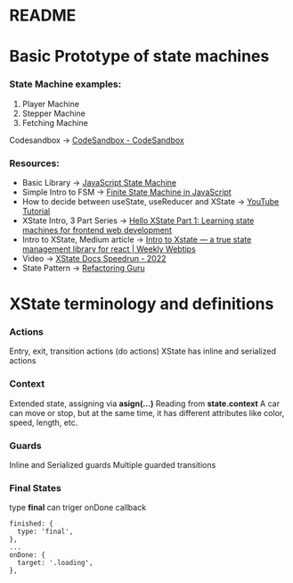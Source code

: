 # README
# Basic Prototype of state machines
### State Machine examples:
1. Player Machine
2. Stepper Machine
3. Fetching Machine

Codesandbox -> [CodeSandbox - CodeSandbox](https://codesandbox.io/p/github/vladTrex/xstate-prototype/draft/cranky-fog)

### Resources:
* Basic Library -> [JavaScript State Machine](https://github.com/jakesgordon/javascript-state-machine)
* Simple Intro to FSM -> [Finite State Machine in JavaScript](https://dev.to/spukas/finite-state-machine-in-javascript-1ki1)
* How to decide between useState, useReducer and XState -> [YouTube Tutorial](https://www.youtube.com/watch?v=FrNXCJa5FLs)
* XState Intro, 3 Part Series -> [Hello XState Part 1: Learning state machines for frontend web development](https://dev.to/ekafyi/hello-xstate-learning-state-machines-for-frontend-web-development-5bin)
* Intro to XState, Medium article -> [Intro to Xstate — a true state management library for react | Weekly Webtips](https://medium.com/weekly-webtips/intro-to-xstate-a-true-state-management-system-library-for-react-d8c0051c71e4)
* Video ->  [XState Docs Speedrun - 2022](https://youtu.be/2eurRx-tR-I)
* State Pattern -> [Refactoring Guru](https://refactoring.guru/design-patterns/state/typescript/example)

# XState terminology and definitions
### Actions
Entry, exit, transition actions (do actions)
XState has inline and serialized actions
### Context
Extended state, assigning via **asign(…)**
Reading from **state.context**
A car can move or stop, but at the same time, it has different attributes like color, speed, length, etc.
### Guards
Inline and Serialized guards
Multiple guarded transitions
### Final States
type **final** can triger onDone callback

```
finished: {
  type: 'final',
},
...
onDone: {
  target: '.loading',
},
```
